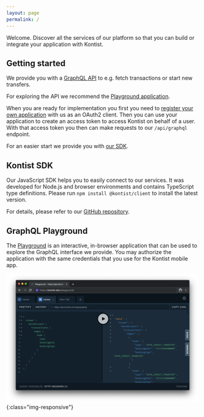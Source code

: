 ```yaml
---
layout: page
permalink: /
---
```


Welcome. Discover all the services of our platform so that you can build or integrate your application with Kontist.

## Getting started

We provide you with a [GraphQL API](https://graphql.org) to e.g. fetch transactions or start new transfers.

For exploring the API we recommend the [Playground application](/playground).

When you are ready for implementation you first you need to [register your own application](/console) with us as an OAuth2 client. Then you can use your application to create an access token to access Kontist on behalf of a user. With that access token you then can make requests to our `/api/graphql` endpoint.

For an easier start we provide you with [our SDK](/sdk).

## Kontist SDK

Our JavaScript SDK helps you to easily connect to our services. It was developed for Node.js and browser environments and contains TypeScript type definitions. Please run `npm install @kontist/client` to install the latest version.

For details, please refer to our [GitHub repository](https://github.com/kontist/sdk).

## GraphQL Playground

The [Playground](/playground) is an interactive, in-browser application that can be used to explore the GraphQL interface we provide. You may authorize the application with the same credentials that you use for the Kontist mobile app.

![Playground Screenshot](/assets/playground.png){:class="img-responsive"}
